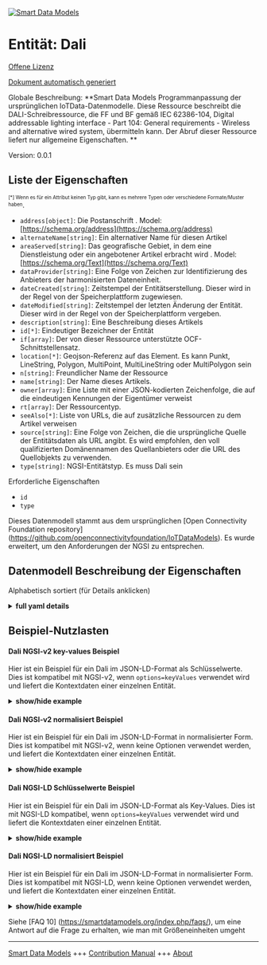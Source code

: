 <!-- 10-Header -->  
[![Smart Data Models](https://smartdatamodels.org/wp-content/uploads/2022/01/SmartDataModels_logo.png "Logo")](https://smartdatamodels.org)  
Entität: Dali  
=============<!-- /10-Header -->  
<!-- 15-License -->  
[Offene Lizenz](https://github.com/smart-data-models//dataModel.OCF/blob/master/Dali/LICENSE.md)  
[Dokument automatisch generiert](https://docs.google.com/presentation/d/e/2PACX-1vTs-Ng5dIAwkg91oTTUdt8ua7woBXhPnwavZ0FxgR8BsAI_Ek3C5q97Nd94HS8KhP-r_quD4H0fgyt3/pub?start=false&loop=false&delayms=3000#slide=id.gb715ace035_0_60)  
<!-- /15-License -->  
<!-- 20-Description -->  
Globale Beschreibung: **Smart Data Models Programmanpassung der ursprünglichen IoTData-Datenmodelle. Diese Ressource beschreibt die DALI-Schreibressource, die FF und BF gemäß IEC 62386-104, Digital addressable lighting interface - Part 104: General requirements - Wireless and alternative wired system, übermitteln kann. Der Abruf dieser Ressource liefert nur allgemeine Eigenschaften. **  
Version: 0.0.1  
<!-- /20-Description -->  
<!-- 30-PropertiesList -->  

## Liste der Eigenschaften  

<sup><sub>[*] Wenn es für ein Attribut keinen Typ gibt, kann es mehrere Typen oder verschiedene Formate/Muster haben</sub></sup>.  
- `address[object]`: Die Postanschrift  . Model: [https://schema.org/address](https://schema.org/address)- `alternateName[string]`: Ein alternativer Name für diesen Artikel  - `areaServed[string]`: Das geografische Gebiet, in dem eine Dienstleistung oder ein angebotener Artikel erbracht wird  . Model: [https://schema.org/Text](https://schema.org/Text)- `dataProvider[string]`: Eine Folge von Zeichen zur Identifizierung des Anbieters der harmonisierten Dateneinheit.  - `dateCreated[string]`: Zeitstempel der Entitätserstellung. Dieser wird in der Regel von der Speicherplattform zugewiesen.  - `dateModified[string]`: Zeitstempel der letzten Änderung der Entität. Dieser wird in der Regel von der Speicherplattform vergeben.  - `description[string]`: Eine Beschreibung dieses Artikels  - `id[*]`: Eindeutiger Bezeichner der Entität  - `if[array]`: Der von dieser Ressource unterstützte OCF-Schnittstellensatz.  - `location[*]`: Geojson-Referenz auf das Element. Es kann Punkt, LineString, Polygon, MultiPoint, MultiLineString oder MultiPolygon sein  - `n[string]`: Freundlicher Name der Ressource  - `name[string]`: Der Name dieses Artikels.  - `owner[array]`: Eine Liste mit einer JSON-kodierten Zeichenfolge, die auf die eindeutigen Kennungen der Eigentümer verweist  - `rt[array]`: Der Ressourcentyp.  - `seeAlso[*]`: Liste von URLs, die auf zusätzliche Ressourcen zu dem Artikel verweisen  - `source[string]`: Eine Folge von Zeichen, die die ursprüngliche Quelle der Entitätsdaten als URL angibt. Es wird empfohlen, den voll qualifizierten Domänennamen des Quellanbieters oder die URL des Quellobjekts zu verwenden.  - `type[string]`: NGSI-Entitätstyp. Es muss Dali sein  <!-- /30-PropertiesList -->  
<!-- 35-RequiredProperties -->  
Erforderliche Eigenschaften  
- `id`  - `type`  <!-- /35-RequiredProperties -->  
<!-- 40-RequiredProperties -->  
Dieses Datenmodell stammt aus dem ursprünglichen [Open Connectivity Foundation repository] (https://github.com/openconnectivityfoundation/IoTDataModels). Es wurde erweitert, um den Anforderungen der NGSI zu entsprechen.  
<!-- /40-RequiredProperties -->  
<!-- 50-DataModelHeader -->  
## Datenmodell Beschreibung der Eigenschaften  
Alphabetisch sortiert (für Details anklicken)  
<!-- /50-DataModelHeader -->  
<!-- 60-ModelYaml -->  
<details><summary><strong>full yaml details</strong></summary>    
```yaml  
Dali:    
  description: 'Smart Data Models Program adaptation of the original IoTData data Models. This Resource describes the DALI write resource, able to convey FF and BF according  IEC 62386-104, Digital  addressable lighting interface - Part 104: General requirements - Wireless and alternative wired system. Retrieve on this Resource only returns common Properties. '    
  properties:    
    address:    
      description: 'The mailing address'    
      properties:    
        addressCountry:    
          description: 'Property. The country. For example, Spain. Model:''https://schema.org/addressCountry'''    
          type: string    
        addressLocality:    
          description: 'Property. The locality in which the street address is, and which is in the region. Model:''https://schema.org/addressLocality'''    
          type: string    
        addressRegion:    
          description: 'Property. The region in which the locality is, and which is in the country. Model:''https://schema.org/addressRegion'''    
          type: string    
        postOfficeBoxNumber:    
          description: 'Property. The post office box number for PO box addresses. For example, 03578. Model:''https://schema.org/postOfficeBoxNumber'''    
          type: string    
        postalCode:    
          description: 'Property. The postal code. For example, 24004. Model:''https://schema.org/https://schema.org/postalCode'''    
          type: string    
        streetAddress:    
          description: 'Property. The street address. Model:''https://schema.org/streetAddress'''    
          type: string    
      type: object    
      x-ngsi:    
        model: https://schema.org/address    
        type: Property    
    alternateName:    
      description: 'An alternative name for this item'    
      type: string    
      x-ngsi:    
        type: Property    
    areaServed:    
      description: 'The geographic area where a service or offered item is provided'    
      type: string    
      x-ngsi:    
        model: https://schema.org/Text    
        type: Property    
    dataProvider:    
      description: 'A sequence of characters identifying the provider of the harmonised data entity.'    
      type: string    
      x-ngsi:    
        type: Property    
    dateCreated:    
      description: 'Entity creation timestamp. This will usually be allocated by the storage platform.'    
      format: date-time    
      type: string    
      x-ngsi:    
        type: Property    
    dateModified:    
      description: 'Timestamp of the last modification of the entity. This will usually be allocated by the storage platform.'    
      format: date-time    
      type: string    
      x-ngsi:    
        type: Property    
    description:    
      description: 'A description of this item'    
      type: string    
      x-ngsi:    
        type: Property    
    id:    
      anyOf: &dali_-_properties_-_owner_-_items_-_anyof    
        - description: 'Property. Identifier format of any NGSI entity'    
          maxLength: 256    
          minLength: 1    
          pattern: ^[\w\-\.\{\}\$\+\*\[\]`|~^@!,:\\]+$    
          type: string    
        - description: 'Property. Identifier format of any NGSI entity'    
          format: uri    
          type: string    
      description: 'Unique identifier of the entity'    
      x-ngsi:    
        type: Property    
    if:    
      description: 'The OCF Interface set supported by this Resource.'    
      items:    
        enum:    
          - oic.if.baseline    
          - oic.if.w    
        type: string    
      minItems: 2    
      readOnly: true    
      type: array    
      uniqueItems: true    
      x-ngsi:    
        type: Property    
    location:    
      description: 'Geojson reference to the item. It can be Point, LineString, Polygon, MultiPoint, MultiLineString or MultiPolygon'    
      oneOf:    
        - description: 'Geoproperty. Geojson reference to the item. Point'    
          properties:    
            bbox:    
              items:    
                type: number    
              minItems: 4    
              type: array    
            coordinates:    
              items:    
                type: number    
              minItems: 2    
              type: array    
            type:    
              enum:    
                - Point    
              type: string    
          required:    
            - type    
            - coordinates    
          title: 'GeoJSON Point'    
          type: object    
        - description: 'Geoproperty. Geojson reference to the item. LineString'    
          properties:    
            bbox:    
              items:    
                type: number    
              minItems: 4    
              type: array    
            coordinates:    
              items:    
                items:    
                  type: number    
                minItems: 2    
                type: array    
              minItems: 2    
              type: array    
            type:    
              enum:    
                - LineString    
              type: string    
          required:    
            - type    
            - coordinates    
          title: 'GeoJSON LineString'    
          type: object    
        - description: 'Geoproperty. Geojson reference to the item. Polygon'    
          properties:    
            bbox:    
              items:    
                type: number    
              minItems: 4    
              type: array    
            coordinates:    
              items:    
                items:    
                  items:    
                    type: number    
                  minItems: 2    
                  type: array    
                minItems: 4    
                type: array    
              type: array    
            type:    
              enum:    
                - Polygon    
              type: string    
          required:    
            - type    
            - coordinates    
          title: 'GeoJSON Polygon'    
          type: object    
        - description: 'Geoproperty. Geojson reference to the item. MultiPoint'    
          properties:    
            bbox:    
              items:    
                type: number    
              minItems: 4    
              type: array    
            coordinates:    
              items:    
                items:    
                  type: number    
                minItems: 2    
                type: array    
              type: array    
            type:    
              enum:    
                - MultiPoint    
              type: string    
          required:    
            - type    
            - coordinates    
          title: 'GeoJSON MultiPoint'    
          type: object    
        - description: 'Geoproperty. Geojson reference to the item. MultiLineString'    
          properties:    
            bbox:    
              items:    
                type: number    
              minItems: 4    
              type: array    
            coordinates:    
              items:    
                items:    
                  items:    
                    type: number    
                  minItems: 2    
                  type: array    
                minItems: 2    
                type: array    
              type: array    
            type:    
              enum:    
                - MultiLineString    
              type: string    
          required:    
            - type    
            - coordinates    
          title: 'GeoJSON MultiLineString'    
          type: object    
        - description: 'Geoproperty. Geojson reference to the item. MultiLineString'    
          properties:    
            bbox:    
              items:    
                type: number    
              minItems: 4    
              type: array    
            coordinates:    
              items:    
                items:    
                  items:    
                    items:    
                      type: number    
                    minItems: 2    
                    type: array    
                  minItems: 4    
                  type: array    
                type: array    
              type: array    
            type:    
              enum:    
                - MultiPolygon    
              type: string    
          required:    
            - type    
            - coordinates    
          title: 'GeoJSON MultiPolygon'    
          type: object    
      x-ngsi:    
        type: Geoproperty    
    n:    
      description: 'Friendly name of the Resource'    
      maxLength: 64    
      readOnly: true    
      type: string    
      x-ngsi:    
        type: Property    
    name:    
      description: 'The name of this item.'    
      type: string    
      x-ngsi:    
        type: Property    
    owner:    
      description: 'A List containing a JSON encoded sequence of characters referencing the unique Ids of the owner(s)'    
      items:    
        anyOf: *dali_-_properties_-_owner_-_items_-_anyof    
        description: 'Property. Unique identifier of the entity'    
      type: array    
      x-ngsi:    
        type: Property    
    rt:    
      description: 'The Resource Type.'    
      items:    
        enum:    
          - oic.r.dali    
        maxLength: 64    
        type: string    
      minItems: 1    
      readOnly: true    
      type: array    
      uniqueItems: true    
      x-ngsi:    
        type: Property    
    seeAlso:    
      description: 'list of uri pointing to additional resources about the item'    
      oneOf:    
        - items:    
            format: uri    
            type: string    
          minItems: 1    
          type: array    
        - format: uri    
          type: string    
      x-ngsi:    
        type: Property    
    source:    
      description: 'A sequence of characters giving the original source of the entity data as a URL. Recommended to be the fully qualified domain name of the source provider, or the URL to the source object.'    
      type: string    
      x-ngsi:    
        type: Property    
    type:    
      description: 'NGSI entity type. It has to be Dali'    
      enum:    
        - Dali    
      type: string    
      x-ngsi:    
        type: Property    
  required:    
    - id    
    - type    
  type: object    
  x-derived-from: https://github.com/OpenInterConnect/IoTDataModels/blob/master/DaliResURI.swagger.json    
  x-disclaimer: 'Redistribution and use in source and binary forms, with or without modification, are permitted  provided that the license conditions are met. Copyleft (c) 2021 Contributors to Smart Data Models Program'    
  x-license-url: https://github.com/smart-data-models/dataModel.OCF/blob/master/Dali/LICENSE.md    
  x-model-schema: https://smart-data-models.github.io/dataModel.IoTDataModels/Dali/schema.json    
  x-model-tags: OCF    
  x-version: 0.0.1    
```  
</details>    
<!-- /60-ModelYaml -->  
<!-- 70-MiddleNotes -->  
<!-- /70-MiddleNotes -->  
<!-- 80-Examples -->  
## Beispiel-Nutzlasten  
#### Dali NGSI-v2 key-values Beispiel  
Hier ist ein Beispiel für ein Dali im JSON-LD-Format als Schlüsselwerte. Dies ist kompatibel mit NGSI-v2, wenn `options=keyValues` verwendet wird und liefert die Kontextdaten einer einzelnen Entität.  
<details><summary><strong>show/hide example</strong></summary>    
```json  
{  
  "id": "urn:ngsi-ld:Dali:id:WHRE:46492357",  
  "dateCreated": "1981-11-26T06:30:17Z",  
  "dateModified": "1970-09-11T07:01:47Z",  
  "source": "Trouble give son too adult our. Reach meet matter new increase so itself. Wife should vote building skill sell law night.",  
  "name": "About represent manager young important catch its. Value blood majority approach energy watch.",  
  "alternateName": "Though together as money mean. Sing space trade but hundred. Raise any range responsibility shoulder enjoy always.",  
  "description": "Either provide one along remain main. Technology also food pretty room civil.",  
  "dataProvider": "Admit different administration force since never. North already least young enjoy send goal. Since science growth likely certainly matter research.",  
  "owner": [  
    "urn:ngsi-ld:Dali:items:OUPK:23201726",  
    "urn:ngsi-ld:Dali:items:VCMY:25370307"  
  ],  
  "seeAlso": [  
    "urn:ngsi-ld:Dali:items:TWLB:29866476",  
    "urn:ngsi-ld:Dali:items:NFXS:00917240"  
  ],  
  "location": {  
    "type": "Point",  
    "coordinates": [  
      -84.4789355,  
      16.118833  
    ]  
  },  
  "address": {  
    "streetAddress": "Hospital stay represent season have worker. Direction world act fill. Point number itself Mr simple way.",  
    "addressLocality": "Call second forget coach threat and return.",  
    "addressRegion": "Space similar require late.",  
    "addressCountry": "Be hard performance benefit. Figure body next else degree attorney. Election will daughter them short information.",  
    "postalCode": "Understand by leg. Media affect return kitchen.",  
    "postOfficeBoxNumber": "Subject lose art why meeting. Change movement including watch theory measure thousand surface. Officer TV might reveal."  
  },  
  "areaServed": "Thousand what admit peace yourself art while today. Benefit manage address court sometimes thing. Fish evening compare drop each training."  
}  
```  
</details>  
#### Dali NGSI-v2 normalisiert Beispiel  
Hier ist ein Beispiel für ein Dali im JSON-LD-Format in normalisierter Form. Dies ist kompatibel mit NGSI-v2, wenn keine Optionen verwendet werden, und liefert die Kontextdaten einer einzelnen Entität.  
<details><summary><strong>show/hide example</strong></summary>    
```json  
{  
  "id": {  
    "type": "string",  
    "value": "urn:ngsi-ld:Dali:id:WHRE:46492357"  
  },  
  "dateCreated": {  
    "format": "date-time",  
    "type": "string",  
    "value": "1981-11-26T06:30:17Z"  
  },  
  "dateModified": {  
    "format": "date-time",  
    "type": "string",  
    "value": "1970-09-11T07:01:47Z"  
  },  
  "source": {  
    "type": "string",  
    "value": "Trouble give son too adult our. Reach meet matter new increase so itself. Wife should vote building skill sell law night."  
  },  
  "name": {  
    "type": "string",  
    "value": "About represent manager young important catch its. Value blood majority approach energy watch."  
  },  
  "alternateName": {  
    "type": "string",  
    "value": "Though together as money mean. Sing space trade but hundred. Raise any range responsibility shoulder enjoy always."  
  },  
  "description": {  
    "type": "string",  
    "value": "Either provide one along remain main. Technology also food pretty room civil."  
  },  
  "dataProvider": {  
    "type": "string",  
    "value": "Admit different administration force since never. North already least young enjoy send goal. Since science growth likely certainly matter research."  
  },  
  "owner": {  
    "type": "array",  
    "value": [  
      "urn:ngsi-ld:Dali:items:OUPK:23201726",  
      "urn:ngsi-ld:Dali:items:VCMY:25370307"  
    ]  
  },  
  "seeAlso": {  
    "type": "array",  
    "value": [  
      "urn:ngsi-ld:Dali:items:TWLB:29866476",  
      "urn:ngsi-ld:Dali:items:NFXS:00917240"  
    ]  
  },  
  "location": {  
    "type": "object",  
    "value": {  
      "type": "Point",  
      "coordinates": [  
        -84.4789355,  
        16.118833  
      ]  
    }  
  },  
  "address": {  
    "type": "object",  
    "value": {  
      "streetAddress": "Hospital stay represent season have worker. Direction world act fill. Point number itself Mr simple way.",  
      "addressLocality": "Call second forget coach threat and return.",  
      "addressRegion": "Space similar require late.",  
      "addressCountry": "Be hard performance benefit. Figure body next else degree attorney. Election will daughter them short information.",  
      "postalCode": "Understand by leg. Media affect return kitchen.",  
      "postOfficeBoxNumber": "Subject lose art why meeting. Change movement including watch theory measure thousand surface. Officer TV might reveal."  
    }  
  },  
  "areaServed": {  
    "type": "string",  
    "value": "Thousand what admit peace yourself art while today. Benefit manage address court sometimes thing. Fish evening compare drop each training."  
  }  
}  
```  
</details>  
#### Dali NGSI-LD Schlüsselwerte Beispiel  
Hier ist ein Beispiel für ein Dali im JSON-LD-Format als Key-Values. Dies ist mit NGSI-LD kompatibel, wenn `options=keyValues` verwendet wird und liefert die Kontextdaten einer einzelnen Entität.  
<details><summary><strong>show/hide example</strong></summary>    
```json  
{  
    "id": "urn:ngsi-ld:Dali:id:WHRE:46492357",  
    "dateCreated": "1981-11-26T06:30:17Z",  
    "dateModified": "1970-09-11T07:01:47Z",  
    "source": "Trouble give son too adult our. Reach meet matter new increase so itself. Wife should vote building skill sell law night.",  
    "name": "About represent manager young important catch its. Value blood majority approach energy watch.",  
    "alternateName": "Though together as money mean. Sing space trade but hundred. Raise any range responsibility shoulder enjoy always.",  
    "description": "Either provide one along remain main. Technology also food pretty room civil.",  
    "dataProvider": "Admit different administration force since never. North already least young enjoy send goal. Since science growth likely certainly matter research.",  
    "owner": [  
        "urn:ngsi-ld:Dali:items:OUPK:23201726",  
        "urn:ngsi-ld:Dali:items:VCMY:25370307"  
    ],  
    "seeAlso": [  
        "urn:ngsi-ld:Dali:items:TWLB:29866476",  
        "urn:ngsi-ld:Dali:items:NFXS:00917240"  
    ],  
    "location": {  
        "type": "Point",  
        "coordinates": [  
            -84.4789355,  
            16.118833  
        ]  
    },  
    "address": {  
        "streetAddress": "Hospital stay represent season have worker. Direction world act fill. Point number itself Mr simple way.",  
        "addressLocality": "Call second forget coach threat and return.",  
        "addressRegion": "Space similar require late.",  
        "addressCountry": "Be hard performance benefit. Figure body next else degree attorney. Election will daughter them short information.",  
        "postalCode": "Understand by leg. Media affect return kitchen.",  
        "postOfficeBoxNumber": "Subject lose art why meeting. Change movement including watch theory measure thousand surface. Officer TV might reveal."  
    },  
    "areaServed": "Thousand what admit peace yourself art while today. Benefit manage address court sometimes thing. Fish evening compare drop each training.",  
    "@context": [  
        "https://smartdatamodels.org/context.jsonld",  
        "https://raw.githubusercontent.com/smart-data-models/dataModel.OCF/master/context.jsonld"  
    ]  
}  
```  
</details>  
#### Dali NGSI-LD normalisiert Beispiel  
Hier ist ein Beispiel für ein Dali im JSON-LD-Format in normalisierter Form. Dies ist kompatibel mit NGSI-LD, wenn keine Optionen verwendet werden, und liefert die Kontextdaten einer einzelnen Entität.  
<details><summary><strong>show/hide example</strong></summary>    
```json  
{  
    "id": "urn:ngsi-ld:Dali:id:ASCA:96985110",  
    "dateCreated": {  
        "type": "Property",  
        "value": {  
            "@type": "DateTime",  
            "@value": "2003-06-06T14:11:29Z"  
        }  
    },  
    "dateModified": {  
        "type": "Property",  
        "value": {  
            "@type": "DateTime",  
            "@value": "1994-05-26T22:35:06Z"  
        }  
    },  
    "source": {  
        "type": "Property",  
        "value": "Under trade view piece. Value walk sense appear since sign evening. Teacher specific measure dinner whatever."  
    },  
    "name": {  
        "type": "Property",  
        "value": "Social how air threat memory hit effect. Total poor meeting race rich particularly yourself."  
    },  
    "alternateName": {  
        "type": "Property",  
        "value": "Contain admit newspaper system defense character."  
    },  
    "description": {  
        "type": "Property",  
        "value": "Scene free success other so. Action lose report bill yard home painting man. Game senior expert ok talk general current. Stage scientist point card place inside."  
    },  
    "dataProvider": {  
        "type": "Property",  
        "value": "Top daughter support open girl author wear season. Plan teacher several range. Anything street boy including."  
    },  
    "owner": {  
        "type": "Property",  
        "value": [  
            "urn:ngsi-ld:Dali:items:YVYZ:75892470",  
            "urn:ngsi-ld:Dali:items:CZAM:05311010"  
        ]  
    },  
    "seeAlso": {  
        "type": "Property",  
        "value": [  
            "urn:ngsi-ld:Dali:items:IWBT:06739145"  
        ]  
    },  
    "location": {  
        "type": "Property",  
        "value": {  
            "type": "Point",  
            "coordinates": [  
                -55.820818,  
                18.312295  
            ]  
        }  
    },  
    "address": {  
        "type": "Property",  
        "value": {  
            "streetAddress": "Take high figure beautiful three relate. Throughout special wish idea plant heavy.",  
            "addressLocality": "Discuss seek tree eat state Democrat small total. Bill central public any strategy story.",  
            "addressRegion": "Ahead director window by hot simple prove still. Feeling too child.",  
            "addressCountry": "Answer use since federal certain check process. Under mean bad worry under fear lose commercial. Last ground inside number he.",  
            "postalCode": "Media none help body. You lot during daughter court pay size. Physical interest able center watch know.",  
            "postOfficeBoxNumber": "Day chair whole modern off local quite. Figure decide seat agency do."  
        }  
    },  
    "areaServed": {  
        "type": "Property",  
        "value": "Its night former break through third mean interesting. Build beat wall until figure collection. Among opportunity or without ask."  
    },  
    "@context": [  
        "https://smartdatamodels.org/context.jsonld",  
        "https://raw.githubusercontent.com/smart-data-models/dataModel.OCF/master/context.jsonld"  
    ]  
}  
```  
</details><!-- /80-Examples -->  
<!-- 90-FooterNotes -->  
<!-- /90-FooterNotes -->  
<!-- 95-Units -->  
Siehe [FAQ 10] (https://smartdatamodels.org/index.php/faqs/), um eine Antwort auf die Frage zu erhalten, wie man mit Größeneinheiten umgeht  
<!-- /95-Units -->  
<!-- 97-LastFooter -->  
---  
[Smart Data Models](https://smartdatamodels.org) +++ [Contribution Manual](https://bit.ly/contribution_manual) +++ [About](https://bit.ly/Introduction_SDM)<!-- /97-LastFooter -->  
